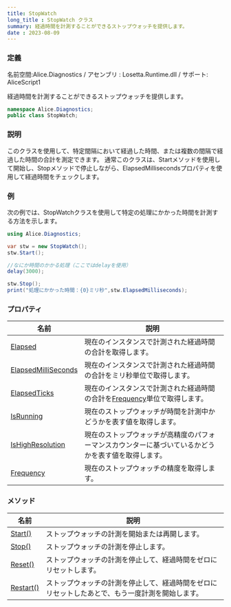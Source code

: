```yaml
---
title: StopWatch
long_title : StopWatch クラス
summary: 経過時間を計測することができるストップウォッチを提供します。
date : 2023-08-09
---
```

### 定義
名前空間:Alice.Diagnostics / アセンブリ : Losetta.Runtime.dll / サポート: AliceScript1

経過時間を計測することができるストップウォッチを提供します。

```cs title="AliceScript"
namespace Alice.Diagnostics;
public class StopWatch;
```

### 説明
このクラスを使用して、特定間隔において経過した時間、または複数の間隔で経過した時間の合計を測定できます。
通常このクラスは、Startメソッドを使用して開始し、Stopメソッドで停止しながら、ElapsedMillisecondsプロパティを使用して経過時間をチェックします。

### 例
次の例では、StopWatchクラスを使用して特定の処理にかかった時間を計測する方法を示します。

```cs title="AliceScript"
using Alice.Diagnostics;

var stw = new StopWatch();
stw.Start();

//なにか時間のかかる処理（ここではdelayを使用）
delay(3000);

stw.Stop();
print("処理にかかった時間：{0}ミリ秒",stw.ElapsedMilliseconds);
```

### プロパティ
|名前|説明|
|---|---|
|[Elapsed](./elapsed.md)|現在のインスタンスで計測された経過時間の合計を取得します。|
|[ElapsedMilliSeconds](./elapsedmilliseconds.md)|現在のインスタンスで計測された経過時間の合計をミリ秒単位で取得します。|
|[ElapsedTicks](./elapsedticks.md)|現在のインスタンスで計測された経過時間の合計を[Frequency](./frequency.md)単位で取得します。|
|[IsRunning](./isrunning.md)|現在のストップウォッチが時間を計測中かどうかを表す値を取得します。|
|[IsHighResolution](./ishighresolution.md)|現在のストップウォッチが高精度のパフォーマンスカウンターに基づいているかどうかを表す値を取得します。|
|[Frequency](./frequency.md)|現在のストップウォッチの精度を取得します。|

### メソッド
|名前|説明|
|---|---|
|[Start()](./start.md)|ストップウォッチの計測を開始または再開します。|
|[Stop()](./stop.md)|ストップウォッチの計測を停止します。|
|[Reset()](./reset.md)|ストップウォッチの計測を停止して、経過時間をゼロにリセットします。|
|[Restart()](./restart.md)|ストップウォッチの計測を停止して、経過時間をゼロにリセットしたあとで、もう一度計測を開始します。|